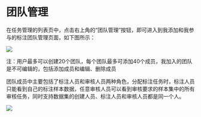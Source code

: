 # 团队管理

在任务管理的列表页中，点击右上角的“团队管理”按钮，即可进入到我添加和我参与的标注团队管理页面，如下图所示：
   
![](../../images/dataset/ds-041.png) 
   
注：用户最多可以创建20个团队，每个团队最多可添加40个成员，我加入的团队是不可编辑的，包括添加成员和编辑、删除成员

团队成员中主要包括了标注人员和审核人员两种角色，分配标注任务时，标注人员只能看到自己的标注样本数据，任意审核人员可以看到审核要求的样本集中的所有审核任务，同时支持数据集的创建人员、标注人员和审核人员都是同一个人。
   
![](../../images/dataset/ds-042.png) 